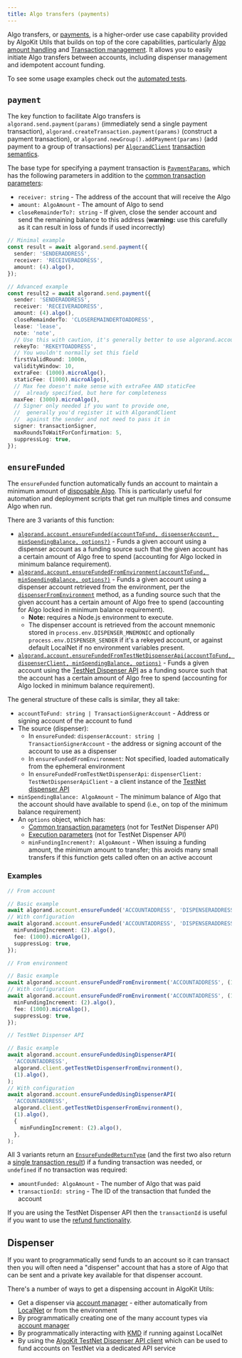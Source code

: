 ```yaml
---
title: Algo transfers (payments)
---
```


Algo transfers, or [payments](https://dev.algorand.co/concepts/transactions/types/#payment-transaction), is a higher-order use case capability provided by AlgoKit Utils that builds on top of the core capabilities, particularly [Algo amount handling](/algokit/utils/typescript/amount/) and [Transaction management](/algokit/utils/typescript/transaction/). It allows you to easily initiate Algo transfers between accounts, including dispenser management and idempotent account funding.

To see some usage examples check out the [automated tests](../../src/types/algorand-client.transfer.spec.ts).

## `payment`

The key function to facilitate Algo transfers is `algorand.send.payment(params)` (immediately send a single payment transaction), `algorand.createTransaction.payment(params)` (construct a payment transaction), or `algorand.newGroup().addPayment(params)` (add payment to a group of transactions) per [`AlgorandClient`](/algokit/utils/typescript/algorand-client/) [transaction semantics](/algokit/utils/typescript/algorand-client/#creating-and-issuing-transactions).

The base type for specifying a payment transaction is [`PaymentParams`](/reference/algokit-utils-ts/api/modules/types_composer/#paymentparams), which has the following parameters in addition to the [common transaction parameters](/algokit/utils/typescript/algorand-client/#transaction-parameters):

- `receiver: string` - The address of the account that will receive the Algo
- `amount: AlgoAmount` - The amount of Algo to send
- `closeRemainderTo?: string` - If given, close the sender account and send the remaining balance to this address (**warning:** use this carefully as it can result in loss of funds if used incorrectly)

```typescript
// Minimal example
const result = await algorand.send.payment({
  sender: 'SENDERADDRESS',
  receiver: 'RECEIVERADDRESS',
  amount: (4).algo(),
});

// Advanced example
const result2 = await algorand.send.payment({
  sender: 'SENDERADDRESS',
  receiver: 'RECEIVERADDRESS',
  amount: (4).algo(),
  closeRemainderTo: 'CLOSEREMAINDERTOADDRESS',
  lease: 'lease',
  note: 'note',
  // Use this with caution, it's generally better to use algorand.account.rekeyAccount
  rekeyTo: 'REKEYTOADDRESS',
  // You wouldn't normally set this field
  firstValidRound: 1000n,
  validityWindow: 10,
  extraFee: (1000).microAlgo(),
  staticFee: (1000).microAlgo(),
  // Max fee doesn't make sense with extraFee AND staticFee
  //  already specified, but here for completeness
  maxFee: (3000).microAlgo(),
  // Signer only needed if you want to provide one,
  //  generally you'd register it with AlgorandClient
  //  against the sender and not need to pass it in
  signer: transactionSigner,
  maxRoundsToWaitForConfirmation: 5,
  suppressLog: true,
});
```

## `ensureFunded`

The `ensureFunded` function automatically funds an account to maintain a minimum amount of [disposable Algo](https://dev.algorand.co/concepts/smart-contracts/costs-constraints#mbr). This is particularly useful for automation and deployment scripts that get run multiple times and consume Algo when run.

There are 3 variants of this function:

- [`algorand.account.ensureFunded(accountToFund, dispenserAccount, minSpendingBalance, options?)`](/reference/algokit-utils-ts/api/classes/types_account_manageraccountmanager/#ensurefunded) - Funds a given account using a dispenser account as a funding source such that the given account has a certain amount of Algo free to spend (accounting for Algo locked in minimum balance requirement).
- [`algorand.account.ensureFundedFromEnvironment(accountToFund, minSpendingBalance, options?)`](/reference/algokit-utils-ts/api/classes/types_account_manageraccountmanager/#ensurefundedfromenvironment) - Funds a given account using a dispenser account retrieved from the environment, per the [`dispenserFromEnvironment`](#dispenser) method, as a funding source such that the given account has a certain amount of Algo free to spend (accounting for Algo locked in minimum balance requirement).
  - **Note:** requires a Node.js environment to execute.
  - The dispenser account is retrieved from the account mnemonic stored in `process.env.DISPENSER_MNEMONIC` and optionally `process.env.DISPENSER_SENDER`
    if it's a rekeyed account, or against default LocalNet if no environment variables present.
- [`algorand.account.ensureFundedFromTestNetDispenserApi(accountToFund, dispenserClient, minSpendingBalance, options)`](/reference/algokit-utils-ts/api/classes/types_account_manageraccountmanager/#ensurefundedfromtestnetdispenserapi) - Funds a given account using the [TestNet Dispenser API](https://github.com/algorandfoundation/algokit/blob/main/docs/testnet_api.md) as a funding source such that the account has a certain amount of Algo free to spend (accounting for Algo locked in minimum balance requirement).

The general structure of these calls is similar, they all take:

- `accountToFund: string | TransactionSignerAccount` - Address or signing account of the account to fund
- The source (dispenser):
  - In `ensureFunded`: `dispenserAccount: string | TransactionSignerAccount` - the address or signing account of the account to use as a dispenser
  - In `ensureFundedFromEnvironment`: Not specified, loaded automatically from the ephemeral environment
  - In `ensureFundedFromTestNetDispenserApi`: `dispenserClient: TestNetDispenserApiClient` - a client instance of the [TestNet dispenser API](/algokit/utils/typescript/dispenser-client/)
- `minSpendingBalance: AlgoAmount` - The minimum balance of Algo that the account should have available to spend (i.e., on top of the minimum balance requirement)
- An `options` object, which has:
  - [Common transaction parameters](/algokit/utils/typescript/algorand-client/#transaction-parameters) (not for TestNet Dispenser API)
  - [Execution parameters](/algokit/utils/typescript/algorand-client/#sending-a-single-transaction) (not for TestNet Dispenser API)
  - `minFundingIncrement?: AlgoAmount` - When issuing a funding amount, the minimum amount to transfer; this avoids many small transfers if this function gets called often on an active account

### Examples

```typescript
// From account

// Basic example
await algorand.account.ensureFunded('ACCOUNTADDRESS', 'DISPENSERADDRESS', (1).algo());
// With configuration
await algorand.account.ensureFunded('ACCOUNTADDRESS', 'DISPENSERADDRESS', (1).algo(), {
  minFundingIncrement: (2).algo(),
  fee: (1000).microAlgo(),
  suppressLog: true,
});

// From environment

// Basic example
await algorand.account.ensureFundedFromEnvironment('ACCOUNTADDRESS', (1).algo());
// With configuration
await algorand.account.ensureFundedFromEnvironment('ACCOUNTADDRESS', (1).algo(), {
  minFundingIncrement: (2).algo(),
  fee: (1000).microAlgo(),
  suppressLog: true,
});

// TestNet Dispenser API

// Basic example
await algorand.account.ensureFundedUsingDispenserAPI(
  'ACCOUNTADDRESS',
  algorand.client.getTestNetDispenserFromEnvironment(),
  (1).algo(),
);
// With configuration
await algorand.account.ensureFundedUsingDispenserAPI(
  'ACCOUNTADDRESS',
  algorand.client.getTestNetDispenserFromEnvironment(),
  (1).algo(),
  {
    minFundingIncrement: (2).algo(),
  },
);
```

All 3 variants return an [`EnsureFundedReturnType`](/reference/algokit-utils-ts/api/modules/types_account_manager/#) (and the first two also return a [single transaction result](/algokit/utils/typescript/algorand-client/#sending-a-single-transaction)) if a funding transaction was needed, or `undefined` if no transaction was required:

- `amountFunded: AlgoAmount` - The number of Algo that was paid
- `transactionId: string` - The ID of the transaction that funded the account

If you are using the TestNet Dispenser API then the `transactionId` is useful if you want to use the [refund functionality](/algokit/utils/typescript/dispenser-client/#registering-a-refund).

## Dispenser

If you want to programmatically send funds to an account so it can transact then you will often need a "dispenser" account that has a store of Algo that can be sent and a private key available for that dispenser account.

There's a number of ways to get a dispensing account in AlgoKit Utils:

- Get a dispenser via [account manager](/algokit/utils/typescript/account/#dispenser) - either automatically from [LocalNet](https://github.com/algorandfoundation/algokit-cli/blob/main/docs/features/localnet.md) or from the environment
- By programmatically creating one of the many account types via [account manager](/algokit/utils/typescript/account/#accounts)
- By programmatically interacting with [KMD](/algokit/utils/typescript/account/#kmd-account-management) if running against LocalNet
- By using the [AlgoKit TestNet Dispenser API client](/algokit/utils/typescript/dispenser-client/) which can be used to fund accounts on TestNet via a dedicated API service
